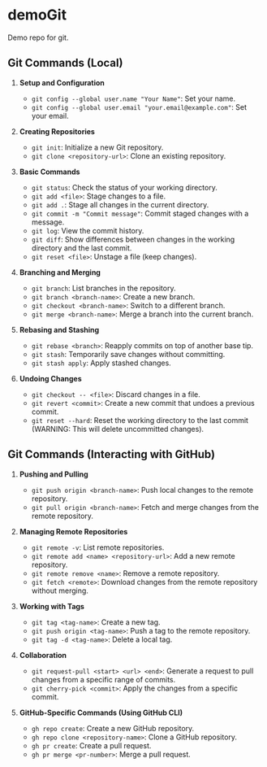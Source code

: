# demoGit

Demo repo for git.

## Git Commands (Local)

1. **Setup and Configuration**

   - `git config --global user.name "Your Name"`: Set your name.
   - `git config --global user.email "your.email@example.com"`: Set your email.

2. **Creating Repositories**

   - `git init`: Initialize a new Git repository.
   - `git clone <repository-url>`: Clone an existing repository.

3. **Basic Commands**

   - `git status`: Check the status of your working directory.
   - `git add <file>`: Stage changes to a file.
   - `git add .`: Stage all changes in the current directory.
   - `git commit -m "Commit message"`: Commit staged changes with a message.
   - `git log`: View the commit history.
   - `git diff`: Show differences between changes in the working directory and the last commit.
   - `git reset <file>`: Unstage a file (keep changes).

4. **Branching and Merging**

   - `git branch`: List branches in the repository.
   - `git branch <branch-name>`: Create a new branch.
   - `git checkout <branch-name>`: Switch to a different branch.
   - `git merge <branch-name>`: Merge a branch into the current branch.

5. **Rebasing and Stashing**

   - `git rebase <branch>`: Reapply commits on top of another base tip.
   - `git stash`: Temporarily save changes without committing.
   - `git stash apply`: Apply stashed changes.

6. **Undoing Changes**
   - `git checkout -- <file>`: Discard changes in a file.
   - `git revert <commit>`: Create a new commit that undoes a previous commit.
   - `git reset --hard`: Reset the working directory to the last commit (WARNING: This will delete uncommitted changes).

## Git Commands (Interacting with GitHub)

1. **Pushing and Pulling**

   - `git push origin <branch-name>`: Push local changes to the remote repository.
   - `git pull origin <branch-name>`: Fetch and merge changes from the remote repository.

2. **Managing Remote Repositories**

   - `git remote -v`: List remote repositories.
   - `git remote add <name> <repository-url>`: Add a new remote repository.
   - `git remote remove <name>`: Remove a remote repository.
   - `git fetch <remote>`: Download changes from the remote repository without merging.

3. **Working with Tags**

   - `git tag <tag-name>`: Create a new tag.
   - `git push origin <tag-name>`: Push a tag to the remote repository.
   - `git tag -d <tag-name>`: Delete a local tag.

4. **Collaboration**

   - `git request-pull <start> <url> <end>`: Generate a request to pull changes from a specific range of commits.
   - `git cherry-pick <commit>`: Apply the changes from a specific commit.

5. **GitHub-Specific Commands (Using GitHub CLI)**
   - `gh repo create`: Create a new GitHub repository.
   - `gh repo clone <repository-name>`: Clone a GitHub repository.
   - `gh pr create`: Create a pull request.
   - `gh pr merge <pr-number>`: Merge a pull request.
